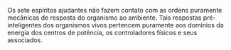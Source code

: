 ﻿Os sete espíritos ajudantes não fazem contato com as ordens puramente mecânicas de resposta do organismo ao ambiente. Tais respostas pré-inteligentes dos organismos vivos pertencem puramente aos domínios da energia dos centros de potência, os controladores físicos e seus associados.